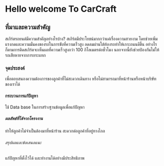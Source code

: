 # Hello welcome To CarCraft
## ที่มาและความสำคัญ
สเกิร์ตรถยนต์มีความสำคัญอย่างไรบ้าง? สเกิร์ตมีประโยชน์มากกว่าแค่เรื่องความสวยงาม โดยช่วยเพิ่มแรงกดและความมั่นคงของรถในการขับที่ความเร็วสูง ลดลมผ่านใต้ท้องรถทำให้เกาะถนนดีขึ้น อย่างไรก็ตามการติดสเกิร์ตจะเห็นผลที่ความเร็วสูงกว่า 100 กิโลเมตรต่อชั่วโมง นอกจากนี้ยังช่วยป้องกันไม่ให้รถเสียหายจากการกระแทก
### จุดประสงค์
เพื่อตอบสนองความต้องการของลูกค้าที่ไม่สะดวกเดินทาง หรือไม่สามารถมาที่หน้าร้านหรือหน้าบริษัทของเราได้
#### กระบวนการแก้ปัญหา
ใช้ Data base ในการสร้างฐานข้อมูลเพื่อแก้ปัญหา
##### ผลลัพธ์ที่ได้จากโครงงาน
ทำให้ลูกค้าไม่จำเป็นต้องมาที่หน้าร้าน สะดวกต่อลูกค้าที่อยู๋ทางไกล
###### สรุปผลและข้อเสนอแนะ
แก้ปัญหาที่ตั้งไว้ได้ และทำงานได้อย่างมีประสิทธิภาพ
